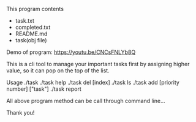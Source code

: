 This program contents
- task.txt
- completed.txt
- README.md
- task(obj file)

Demo of program: https://youtu.be/CNCsFNLYb8Q

This is a cli tool to manage your important tasks first by assigning higher value, so it can pop on the top of the list. 

Usage 
./task 
./task help
./task del [index]
./task ls
./task add [priority number] ["task"]
./task report


All above program method can be call through command line...

Thank you!

